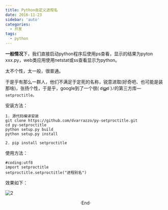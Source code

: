 ```yaml
---
title: Python自定义进程名
date: 2016-11-23
sidebar: 'auto'
categories:
  - 开发
tags:
  - python
---
```


**一般情况**下，我们直接启动python程序后使用ps查看，显示的结果为pyton xxx.py，web类应用使用netstat或ss查看显示为python。

太不个性，太一般，很普通。

于是乎有那么一群人，他们不满足于定死的名称，锐意进取\(好奇吧、也可能是装那啥\)，张扬个性，于是乎，google到了一个很\( ఠൠఠ \)ﾉ的第三方库—`setproctitle。`

安装方法：

```
1. 源代码编译安装
git clone https://github.com/dvarrazzo/py-setproctitle.git
cd py-setproctitle
python setup.py build
python setup.py install

2. pip install setproctitle
```

使用方法：

```
#coding:utf8
import setproctitle
setproctitle.setproctitle("进程别名")
```

效果如下：

![2](http://static.saintic.com/interest.blog/blog/19239552948954297.png)
<br>

<center>  ·End·  </center>
